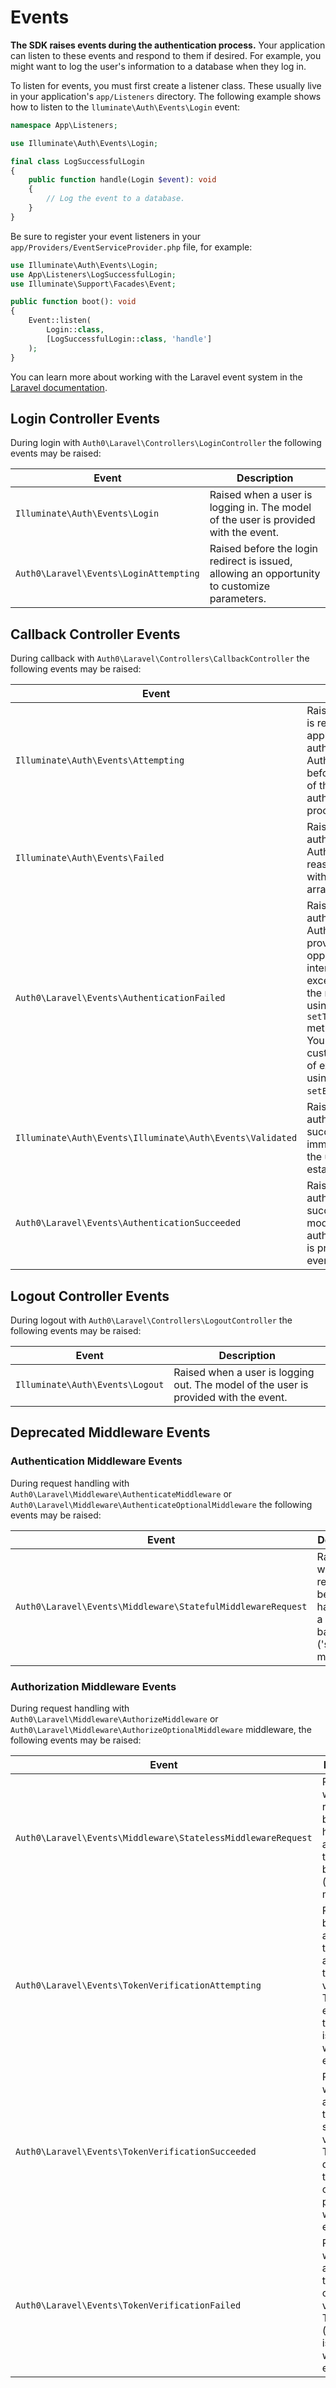 # Events

**The SDK raises events during the authentication process.** Your application can listen to these events and respond to them if desired. For example, you might want to log the user's information to a database when they log in.

To listen for events, you must first create a listener class. These usually live in your application's `app/Listeners` directory. The following example shows how to listen to the `lluminate\Auth\Events\Login` event:

```php
namespace App\Listeners;

use Illuminate\Auth\Events\Login;

final class LogSuccessfulLogin
{
    public function handle(Login $event): void
    {
        // Log the event to a database.
    }
}
```

Be sure to register your event listeners in your `app/Providers/EventServiceProvider.php` file, for example:

```php
use Illuminate\Auth\Events\Login;
use App\Listeners\LogSuccessfulLogin;
use Illuminate\Support\Facades\Event;

public function boot(): void
{
    Event::listen(
        Login::class,
        [LogSuccessfulLogin::class, 'handle']
    );
}
```

You can learn more about working with the Laravel event system in the [Laravel documentation](https://laravel.com/docs/events).

## Login Controller Events

During login with `Auth0\Laravel\Controllers\LoginController` the following events may be raised:

| Event                                  | Description                                                                                  |
| -------------------------------------- | -------------------------------------------------------------------------------------------- |
| `Illuminate\Auth\Events\Login`         | Raised when a user is logging in. The model of the user is provided with the event.          |
| `Auth0\Laravel\Events\LoginAttempting` | Raised before the login redirect is issued, allowing an opportunity to customize parameters. |

## Callback Controller Events

During callback with `Auth0\Laravel\Controllers\CallbackController` the following events may be raised:

| Event                                                     | Description                                                                                                                                                                                                                                                               |
| --------------------------------------------------------- | ------------------------------------------------------------------------------------------------------------------------------------------------------------------------------------------------------------------------------------------------------------------------- |
| `Illuminate\Auth\Events\Attempting`                       | Raised when a user is returned to the application after authenticating with Auth0. This is raised before verification of the authentication process begins.                                                                                                               |
| `Illuminate\Auth\Events\Failed`                           | Raised when authentication with Auth0 failed. The reason is provided with the event as an array.                                                                                                                                                                          |
| `Auth0\Laravel\Events\AuthenticationFailed`               | Raised when authentication with Auth0 failed. This provides an opportunity to intercept the exception thrown by the middleware, by using the event's `setThrowException()` method to `false`. You can also customize the type of exception thrown using `setException()`. |
| `Illuminate\Auth\Events\Illuminate\Auth\Events\Validated` | Raised when authentication was successful, but immediately before the user's session is established.                                                                                                                                                                      |
| `Auth0\Laravel\Events\AuthenticationSucceeded`            | Raised when authentication was successful. The model of the authenticated user is provided with the event.                                                                                                                                                                |

## Logout Controller Events

During logout with `Auth0\Laravel\Controllers\LogoutController` the following events may be raised:

| Event                           | Description                                                                          |
| ------------------------------- | ------------------------------------------------------------------------------------ |
| `Illuminate\Auth\Events\Logout` | Raised when a user is logging out. The model of the user is provided with the event. |

## Deprecated Middleware Events

### Authentication Middleware Events

During request handling with `Auth0\Laravel\Middleware\AuthenticateMiddleware` or `Auth0\Laravel\Middleware\AuthenticateOptionalMiddleware` the following events may be raised:

| Event                                                       | Description                                                                        |
| ----------------------------------------------------------- | ---------------------------------------------------------------------------------- |
| `Auth0\Laravel\Events\Middleware\StatefulMiddlewareRequest` | Raised when a request is being handled by a session-based ('stateful') middleware. |

### Authorization Middleware Events

During request handling with `Auth0\Laravel\Middleware\AuthorizeMiddleware` or `Auth0\Laravel\Middleware\AuthorizeOptionalMiddleware` middleware, the following events may be raised:

| Event                                                        | Description                                                                                                     |
| ------------------------------------------------------------ | --------------------------------------------------------------------------------------------------------------- |
| `Auth0\Laravel\Events\Middleware\StatelessMiddlewareRequest` | Raised when a request is being handled by an access token-based ('stateless') middleware.                       |
| `Auth0\Laravel\Events\TokenVerificationAttempting`           | Raised before an access token is attempted to be verified. The encoded token string is provided with the event. |
| `Auth0\Laravel\Events\TokenVerificationSucceeded`            | Raised when an access token is successfully verified. The decoded token contents are provided with the event.   |
| `Auth0\Laravel\Events\TokenVerificationFailed`               | Raised when an access token cannot be verified. The reason (as a string) is provided with the event.            |

